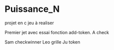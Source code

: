 # Puissance_N
projet en c
jeu à realiser

Premier jet avec essai fonction add-token. A check

Sam checkwinner
Leo grille
Ju token
